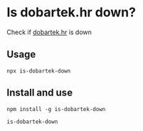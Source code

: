 # Is dobartek.hr down?
Check if [dobartek.hr](https://dobartek.hr) is down

## Usage
```
npx is-dobartek-down
```

## Install and use
```
npm install -g is-dobartek-down

is-dobartek-down
```
